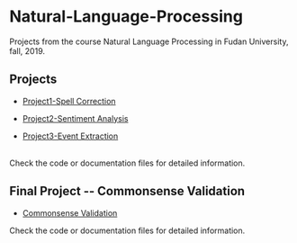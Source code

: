 # Natural-Language-Processing
Projects from the course Natural Language Processing in Fudan University, fall, 2019.
<br>
## Projects

* [Project1-Spell Correction](https://github.com/DengWen0425/Natural-Language-Processing/tree/master/project1-Spell-Correction)

* [Project2-Sentiment Analysis](https://github.com/DengWen0425/Natural-Language-Processing/tree/master/project2-Sentiment-Analysis)

* [Project3-Event Extraction](https://github.com/DengWen0425/Natural-Language-Processing/tree/master/project3-Event-Extraction)
<br>
Check the code or documentation files for detailed information. 

## Final Project -- Commonsense Validation

* [Commonsense Validation](https://github.com/DengWen0425/Natural-Language-Processing/tree/master/final-project-Commonsense-Validation/BERT-BASE-UNCASED)

Check the code or documentation files for detailed information. 
